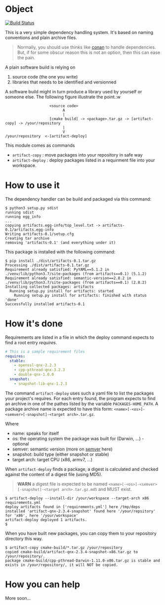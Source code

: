 # Object

[![Build Status](https://travis-ci.com/HerbertKoelman/python_sample.svg?branch=master)](https://travis-ci.com/HerbertKoelman/python_sample)

This is a very simple dependency handling system. It's based on naming conventions and plain archive files.

> Normally, you should use thinks like [conan](https://conan.io) to handle dependencies. But, if for some obscur reason this is not an option, then 
> this can ease the pain.

A plain software build is relying on
1. source code (the one you write) 
2. libraries that needs to be identified and versionned

A software build might in turn produce a library used by yourself or someone else. The following figure illustrate the point.:w


```shell script
                    <source code>
                          A
                          |
                    [cmake build] -> <package>.tar.gz -> [artifact-copy] -> /your/repository
                          |
                          V
/your/repository  <-[artifact-deploy]
```

This module comes as commands 
- `artifact-copy` : move packages into your repository in safe way
- `artifact-deploy` : deploy packages listed in a requirment file into your workspace.

# How to use it

The dependency handler can be build and packaged via this command:

```shell script
$ python3 setup.py sdist
running sdist
running egg_info
...
copying artifacts.egg-info/top_level.txt -> artifacts-0.1/artifacts.egg-info
Writing artifacts-0.1/setup.cfg
Creating tar archive
removing 'artifacts-0.1' (and everything under it)
```

This package is installed with the following command:

```shell script
$ pip install ./dist/artifacts-0.1.tar.gz
Processing ./dist/artifacts-0.1.tar.gz
Requirement already satisfied: PyYAML==5.1.2 in ./venv/lib/python3.7/site-packages (from artifacts==0.1) (5.1.2)
Requirement already satisfied: semantic-version==2.8.2 in ./venv/lib/python3.7/site-packages (from artifacts==0.1) (2.8.2)
Installing collected packages: artifacts
  Running setup.py install for artifacts: started
    Running setup.py install for artifacts: finished with status 'done'
Successfully installed artifacts-0.1
```

# How it's done

Requirements are listed in a file in which the deploy command expects to find a root entry *requires*.

```yaml
# This is a sample requirement files
requires:
  stable:
    - openssl-qnx-2.2.3
    - cpp-pthread-qnx-3.2.3
    - double-qnx-1.0.0
  snapshot:
    - snapshot-lib-qnx-1.2.3
```

The command `artifact-deploy` uses such a yaml file to list the packages your project's requires. For each entry found, 
the program expects to find an archive in one of the pathes listed by the variable `PACKAGES-HOME_PATH`. A package archive name
is expected to have this form: `<name>[-<os>]-<semver>[-snapshot]-<target arch>.tar.gz`.

Where
- name: speaks for itself
- os: the operating system the package was built for (Darwin, ...) - optional
- semver: semantic version (more on [semver](http://semver.org) here)
- snapshot: build type (either snapshot or stable)
- target arch: target CPU (x86, armv7, ...)

When `artifact-deploy` finds a package, a digest is calculated and checked against the content of a digest file (using MD5).

> **WARN** a digest file is expected to be named `<name>[-<os>]-<semver>[-snapshot]-<target arch>.tar.gz.md5` and MUST 
> exist.

```shell script
$ artifact-deploy --install-dir /your/workspace --target-arch x86 requirements.yml 
deploy artifacts found in ['requirements.yml'] here /tmp/deps
installed 'artifact-qnx-2.3.4-snapshot' found here '/your/repsitory' for 'x86', here '/your/workspace'
artifact-deploy deployed 1 artifacts.
$
```

When you have built new packages, you can copy them to your repository directory this way.

```shell script
$ artifact-copy cmake-build/*.tar.gz /your/repository
copied cmake-build/artifact-qnx-2.3.4-snapshot-x86.tar.gz to /your/repository/.
package cmake-build/cpp-pthread-Darwin-1.11.0-x86.tar.gz is stable and exists in /your/repository/, it will NOT be copied.

```

# How you can help

More soon...
